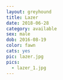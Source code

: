 ```yaml
---
layout: greyhound
title: Lazer
date: 2018-06-28
category: available
sex: male
dob: 2016-08-19
color: fawn
cats: yes
pic: lazer.jpg
pics:
  - lazer_1.jpg
---
```


